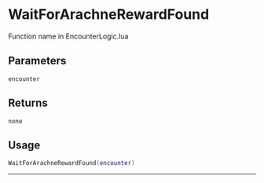 # WaitForArachneRewardFound
Function name in EncounterLogic.lua
## Parameters
`encounter`
## Returns
`none`
## Usage
```lua
WaitForArachneRewardFound(encounter)
```
---
